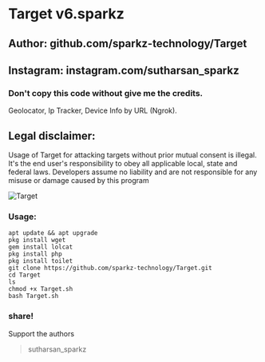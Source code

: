 # Target v6.sparkz
## Author: github.com/sparkz-technology/Target
## Instagram: instagram.com/sutharsan_sparkz
### Don't copy this code without give me the credits. 

Geolocator, Ip Tracker, Device Info by URL (Ngrok).

## Legal disclaimer:

Usage of Target for attacking targets without prior mutual consent is illegal. It's the end user's responsibility to obey all applicable local, state and federal laws. Developers assume no liability and are not responsible for any misuse or damage caused by this program


![Target](https://user-images.githubusercontent.com/62829664/79316457-f76d3880-7f21-11ea-8325-a07090c87d6e.jpg)


### Usage:
```
apt update && apt upgrade
pkg install wget
gem install lolcat
pkg install php
pkg install toilet
git clone https://github.com/sparkz-technology/Target.git
cd Target
ls
chmod +x Target.sh
bash Target.sh
```
### share!
Support the authors
> sutharsan_sparkz
